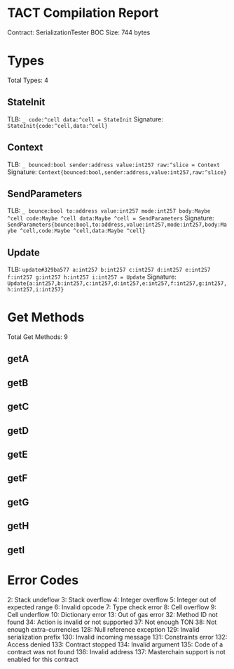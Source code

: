 # TACT Compilation Report
Contract: SerializationTester
BOC Size: 744 bytes

# Types
Total Types: 4

## StateInit
TLB: `_ code:^cell data:^cell = StateInit`
Signature: `StateInit{code:^cell,data:^cell}`

## Context
TLB: `_ bounced:bool sender:address value:int257 raw:^slice = Context`
Signature: `Context{bounced:bool,sender:address,value:int257,raw:^slice}`

## SendParameters
TLB: `_ bounce:bool to:address value:int257 mode:int257 body:Maybe ^cell code:Maybe ^cell data:Maybe ^cell = SendParameters`
Signature: `SendParameters{bounce:bool,to:address,value:int257,mode:int257,body:Maybe ^cell,code:Maybe ^cell,data:Maybe ^cell}`

## Update
TLB: `update#329ba577 a:int257 b:int257 c:int257 d:int257 e:int257 f:int257 g:int257 h:int257 i:int257 = Update`
Signature: `Update{a:int257,b:int257,c:int257,d:int257,e:int257,f:int257,g:int257,h:int257,i:int257}`

# Get Methods
Total Get Methods: 9

## getA

## getB

## getC

## getD

## getE

## getF

## getG

## getH

## getI

# Error Codes
2: Stack undeflow
3: Stack overflow
4: Integer overflow
5: Integer out of expected range
6: Invalid opcode
7: Type check error
8: Cell overflow
9: Cell underflow
10: Dictionary error
13: Out of gas error
32: Method ID not found
34: Action is invalid or not supported
37: Not enough TON
38: Not enough extra-currencies
128: Null reference exception
129: Invalid serialization prefix
130: Invalid incoming message
131: Constraints error
132: Access denied
133: Contract stopped
134: Invalid argument
135: Code of a contract was not found
136: Invalid address
137: Masterchain support is not enabled for this contract